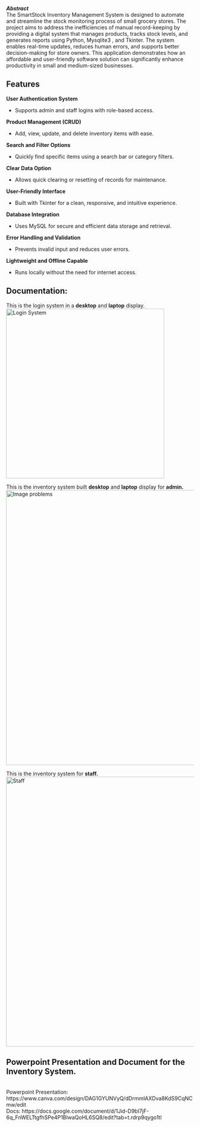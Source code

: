 
<br> **_Abstract_** <br>
The SmartStock Inventory Management System is designed to automate and streamline the stock monitoring process of small grocery stores. 
The project aims to address the inefficiencies of manual record-keeping by providing a digital system that manages products, tracks stock levels, and generates reports using Python, Mysqlite3 , and Tkinter. 
The system enables real-time updates, reduces human errors, and supports better decision-making for store owners. 
This application demonstrates how an affordable and user-friendly software solution can significantly enhance productivity in small and medium-sized businesses.

## Features
**User Authentication System**  
- Supports admin and staff logins with role-based access.

 **Product Management (CRUD)**  
- Add, view, update, and delete inventory items with ease.

**Search and Filter Options**  
- Quickly find specific items using a search bar or category filters.

**Clear Data Option**  
- Allows quick clearing or resetting of records for maintenance.

**User-Friendly Interface**  
- Built with Tkinter for a clean, responsive, and intuitive experience.

 **Database Integration**  
- Uses MySQL for secure and efficient data storage and retrieval.

**Error Handling and Validation**  
- Prevents invalid input and reduces user errors.

**Lightweight and Offline Capable**  
- Runs locally without the need for internet access.

## Documentation: <br>
This is the login system in a **desktop** and **laptop** display. <br>
<img width="424" height="455" alt="Login System" src="https://github.com/user-attachments/assets/b301b4d9-e9b3-430d-83bd-903f19e7db9b" />

This is the inventory system built **desktop** and **laptop** display for **admin.** <br>
<img width="1105" height="737" alt="Image problems" src="https://github.com/user-attachments/assets/e818b7d1-a179-4bc4-8d7d-73918dc65525" />

This is the inventory system for **staff.** <br>
<img width="1097" height="723" alt="Staff" src="https://github.com/user-attachments/assets/556f2afe-a30f-4b30-90ab-99f135c6386d" />



## Powerpoint Presentation and Document for the Inventory System.
<br> 
Powerpoint Presentation: https://www.canva.com/design/DAG1GYUNVyQ/dDrmmIAXDva8KdS9CqNCmw/edit 
<br>
Docs: https://docs.google.com/document/d/1Jid-D9bI7jF-6q_FnWELTtgfhSPe4P1BIwaQoHL6SQ8/edit?tab=t.rdrp9qygo1tl 
<br>
